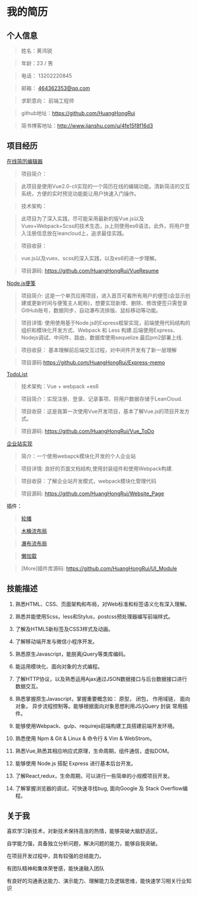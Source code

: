 ﻿# 我的简历
## 个人信息
> 姓名：黄鸿锐

> 年龄：23 / 男

> 电话： 13202220845

> 邮箱： 464362353@qq.com

> 求职意向： 前端工程师

> github地址：https://github.com/HuangHongRui

> 简书博客地址：http://www.jianshu.com/u/4fe15f8f16d3

## 项目经历
[在线简历编辑器](https://huanghongrui.github.io/VueResume/dist/#/)

> 项目简介：

> 此项目是使用Vue2.0-cli实现的一个简历在线的编辑功能。清新简洁的交互系统，方便的实时预览功能能让用户快速入门操作。

> 技术架构：

> 此项目为了深入实践，尽可能采用最新的版Vue.js以及Vuex+Webpack+Scss的技术生态，js上则使用es6语法，此外，将用户登入注册信息放在leancloud上，追求最佳实践。

> 项目收获：

> vue.js以及vuex、scss的深入实践，以及es6的进一步理解。

> 项目源码: 
>https://github.com/HuangHongRui/VueResume

[Node.js便笺](http://memo.luckyman.xyz)

> 项目简介: 
这是一个单页应用项目，进入首页可看所有用户的便签(会显示创建或更新时间与便笺主人昵称)，想要实现新增、删除、修改便签只需登录GitHub账号，数据同步，自动瀑布流排版、鼠标移动等功能。

> 项目详情: 
使用使用基于Node.js的Express框架实现，前端使用代码结构的组织和模块化开发方式、Webpack 和 Less 构建.后端使用Express、Nodejs调试、中间件、路由，数据库使用sequelize.最后pm2部署上线.

> 项目收获：
基本理解前后端交互过程，对中间件开发有了新一层理解

> 项目源码:https://github.com/HuangHongRui/Express-memo

[TodoList](https://huanghongrui.github.io/Vue_ToDo/LeanCloud/page.html)

> 技术架构：Vue + webpack +es6

> 项目简介：实现注册、登录、记录事项、将用户数据存储于LeanCloud.

> 项目收获：这是我第一次使用Vue开发项目，基本了解Vue.js的项目开发方式。

> 项目源码: https://github.com/HuangHongRui/Vue_ToDo

[企业站实现](https://huanghongrui.github.io/Website_Page/bin/)

> 简介：一个使用webapck模块化开发的个人企业站

> 项目详情: 良好的页面文档结构,使用封装组件和使用Webpack构建.

> 项目收获：了解企业站开发模式，webpack模块化管理代码

> 项目源码: https://github.com/HuangHongRui/Website_Page

插件：

> [轮播](https://huanghongrui.github.io/UI_Module/Carousel%20%7C%20%E5%B7%A6%E5%8F%B3%E8%BD%AE%E6%92%AD/index.html)


>  [木桶流布局](https://huanghongrui.github.io/UI_Module/Wooden%20%7C%20%E6%9C%A8%E6%A1%B6%E6%B5%81/index.html)

>  [瀑布流布局](https://huanghongrui.github.io/SomeDemo/Cascade%20%7C%20%E7%80%91%E5%B8%83%E6%B5%81/index.html) 

>  [懒加载](https://huanghongrui.github.io/UI_Module/Expose%20%7C%20%E6%9B%9D%E5%85%89/index.html)

> [More]插件库源码: https://github.com/HuangHongRui/UI_Module

## 技能描述

1. 熟悉HTML、CSS、页面架构和布局，对Web标准和标签语义化有深入理解。

2. 熟悉并能使用Scss，less和Stylus，postcss预处理器编写前端样式。

3. 了解及HTML5新标签及CSS3样式及动画。

4. 了解移动端开发与微信小程序开发。

5. 熟悉原生Javascript，能脱离jQuery等类库编码。

6. 能运用模块化、面向对象的方式编程。

7. 了解HTTP协议，以及熟悉运用Ajax通过JSON数据接口与后台数据接口进行数据交互。

8. 熟悉掌握原生Javascript，掌握重要概念如： 原型， 闭包， 作用域链， 面向对象， 异步流程控制等。能够根据面向对象思想利用JS/jQuery 封装 常用插件。

9. 能够使用Webpack、gulp、requirejs前端构建工具搭建前端开发环境。

10. 熟悉使用 Npm & Git & Linux & 命令行 & Vim & WebStrom。

11. 熟悉Vue,熟悉其相应响应式原理，生命周期，组件通信，虚拟DOM。

12. 能够使用 Node.js 搭配 Express 进行基本后台开发。

13. 了解React,redux，生命周期，可以进行一些简单的小规模项目开发。

14. 了解掌握浏览器的调试，可快速寻找bug, 面向Google 及 Stack Overflow编程。

## 关于我
喜欢学习新技术，对新技术保持高涨的热情，能够突破大脑舒适区。

自学能力强，具备独立分析问题，解决问题的能力，能够自我突破。

在项目开发过程中，具有较强的总结能力。

有团队精神和集体荣誉感，能快速融入团队

有良好的沟通表达能力、演示能力、理解能力及逻辑思维，能快速学习相关行业知识